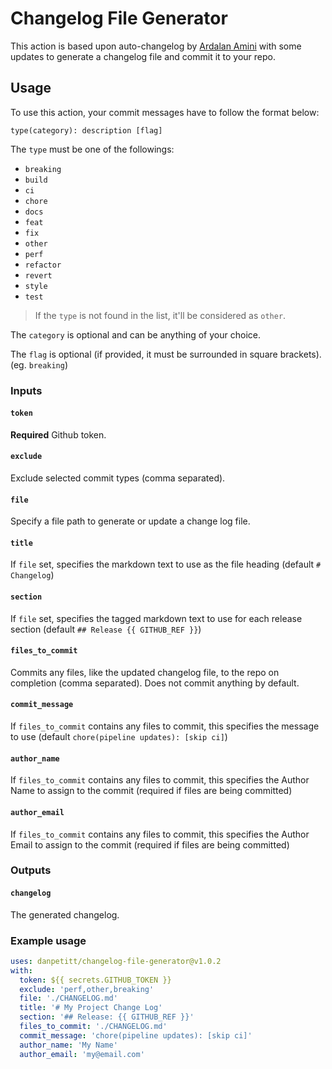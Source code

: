 # Changelog File Generator

This action is based upon auto-changelog by [Ardalan Amini](https://github.com/ardalanamini/auto-changelog) with some updates to generate a changelog file and commit it to your repo.

## Usage

To use this action, your commit messages have to follow the format below:

```git
type(category): description [flag]
```

The `type` must be one of the followings:

* `breaking`
* `build`
* `ci`
* `chore`
* `docs`
* `feat`
* `fix`
* `other`
* `perf`
* `refactor`
* `revert`
* `style`
* `test`

> If the `type` is not found in the list, it'll be considered as `other`.

The `category` is optional and can be anything of your choice.

The `flag` is optional (if provided, it must be surrounded in square brackets). (eg. `breaking`)

### Inputs

#### `token`

**Required** Github token.

#### `exclude`

Exclude selected commit types (comma separated).

#### `file`

Specify a file path to generate or update a change log file.

#### `title`

If `file` set, specifies the markdown text to use as the file heading (default `# Changelog`)

#### `section`

If `file` set, specifies the tagged markdown text to use for each release section (default `## Release {{ GITHUB_REF }}`)

#### `files_to_commit`

Commits any files, like the updated changelog file, to the repo on completion (comma separated). Does not commit anything by default.

#### `commit_message`

If `files_to_commit` contains any files to commit, this specifies the message to use (default `chore(pipeline updates): [skip ci]`)

#### `author_name`

If `files_to_commit` contains any files to commit, this specifies the Author Name to assign to the commit (required if files are being committed)

#### `author_email`

If `files_to_commit` contains any files to commit, this specifies the Author Email to assign to the commit (required if files are being committed)

### Outputs

#### `changelog`

The generated changelog.

### Example usage

```yaml
uses: danpetitt/changelog-file-generator@v1.0.2
with:
  token: ${{ secrets.GITHUB_TOKEN }}
  exclude: 'perf,other,breaking'
  file: './CHANGELOG.md'
  title: '# My Project Change Log'
  section: '## Release: {{ GITHUB_REF }}'
  files_to_commit: './CHANGELOG.md'
  commit_message: 'chore(pipeline updates): [skip ci]'
  author_name: 'My Name'
  author_email: 'my@email.com'
```
